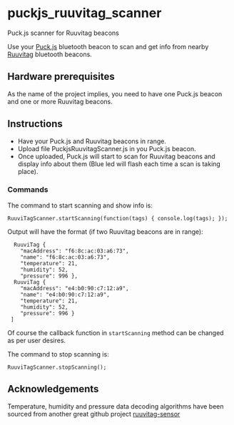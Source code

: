 # puckjs_ruuvitag_scanner
Puck.js scanner for Ruuvitag beacons

Use your [Puck.js](http://www.puck-js.com/) bluetooth beacon to scan and get info from nearby [Ruuvitag](https://ruuvitag.com/) bluetooth beacons.

## Hardware prerequisites
As the name of the project implies, you need to have one Puck.js beacon and one or more Ruuvitag beacons.

## Instructions
* Have your Puck.js and Ruuvitag beacons in range.
* Upload file PuckjsRuuvitagScanner.js in you Puck.js beacon.
* Once uploaded, Puck.js will start to scan for Ruuvitag beacons and display info about them (Blue led will flash each time a scan is taking place).


### Commands

The command to start scanning and show info is:

`RuuviTagScanner.startScanning(function(tags) { console.log(tags); });`

Output will have the format (if two Ruuvitag beacons are in range):

```[
  RuuviTag {
    "macAddress": "f6:8c:ac:03:a6:73",
    "name": "f6:8c:ac:03:a6:73",
    "temperature": 21, 
    "humidity": 52, 
    "pressure": 996 },
  RuuviTag {
    "macAddress": "e4:b0:90:c7:12:a9",
    "name": "e4:b0:90:c7:12:a9",
    "temperature": 21, 
    "humidity": 52, 
    "pressure": 996 }
 ]
```

Of course the callback function in `startScanning` method can be changed as per user desires.

The command to stop scanning is:

`RuuviTagScanner.stopScanning();`

## Acknowledgements
Temperature, humidity and pressure data decoding algorithms have been sourced from another great github project [ruuvitag-sensor](https://github.com/ttu/ruuvitag-sensor)
